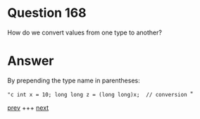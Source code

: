 
# Question 168



How do we convert values from one type to another?


# Answer




By prepending the type name in parentheses:

`"c
int x = 10;
long long z = (long long)x;  // conversion
`"



[prev](167.md) +++ [next](169.md)
